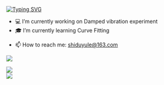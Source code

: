 [![Typing SVG](https://readme-typing-svg.demolab.com?font=Lato&duration=3000&pause=500&color=5500B5&center=true&vCenter=true&multiline=true&repeat=false&random=false&width=600&height=72&lines=Shiduyule;Data+Analysis+%7C+Experimental+Physics+%7C+Image+Recognition)](https://git.io/typing-svg)


* 💻 I’m currently working on Damped vibration experiment
* 🎓 I’m currently learning Curve Fitting 
- 📫 How to reach me: shiduyule@163.com


![](http://github-profile-summary-cards.vercel.app/api/cards/profile-details?username=shiduyule&theme=github)

![](http://github-profile-summary-cards.vercel.app/api/cards/repos-per-language?username=shiduyule&theme=github)  
![](http://github-profile-summary-cards.vercel.app/api/cards/most-commit-language?username=shiduyule&theme=github)
